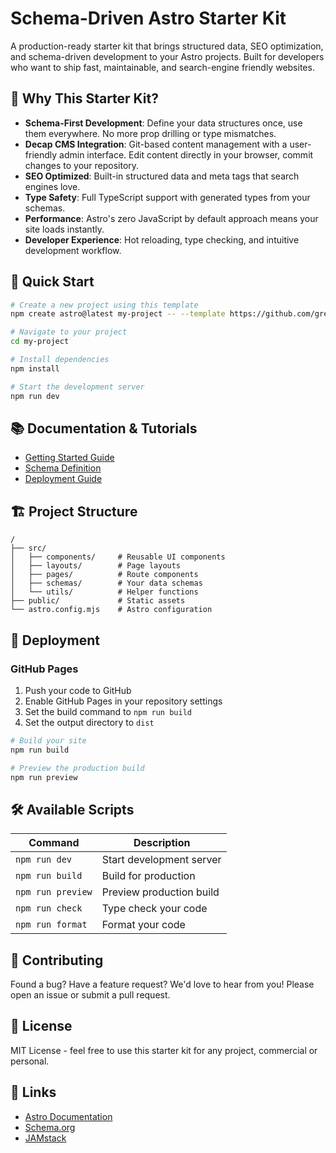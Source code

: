 # Schema-Driven Astro Starter Kit

A production-ready starter kit that brings structured data, SEO optimization, and schema-driven development to your Astro projects. Built for developers who want to ship fast, maintainable, and search-engine friendly websites.

## 🎯 Why This Starter Kit?

- **Schema-First Development**: Define your data structures once, use them everywhere. No more prop drilling or type mismatches.
- **Decap CMS Integration**: Git-based content management with a user-friendly admin interface. Edit content directly in your browser, commit changes to your repository.
- **SEO Optimized**: Built-in structured data and meta tags that search engines love.
- **Type Safety**: Full TypeScript support with generated types from your schemas.
- **Performance**: Astro's zero JavaScript by default approach means your site loads instantly.
- **Developer Experience**: Hot reloading, type checking, and intuitive development workflow.

## 🚀 Quick Start

```bash
# Create a new project using this template
npm create astro@latest my-project -- --template https://github.com/greynewell/schema-driven-astro-starter

# Navigate to your project
cd my-project

# Install dependencies
npm install

# Start the development server
npm run dev
```

## 📚 Documentation & Tutorials

- [Getting Started Guide](https://your-docs-url.com/getting-started)
- [Schema Definition](https://schema.org/WebSite)
- [Deployment Guide](https://github.com/withastro/action)

## 🏗️ Project Structure

```text
/
├── src/
│   ├── components/     # Reusable UI components
│   ├── layouts/        # Page layouts
│   ├── pages/          # Route components
│   ├── schemas/        # Your data schemas
│   └── utils/          # Helper functions
├── public/             # Static assets
└── astro.config.mjs    # Astro configuration
```

## 🚢 Deployment

### GitHub Pages

1. Push your code to GitHub
2. Enable GitHub Pages in your repository settings
3. Set the build command to `npm run build`
4. Set the output directory to `dist`

```bash
# Build your site
npm run build

# Preview the production build
npm run preview
```

## 🛠️ Available Scripts

| Command | Description |
|---------|-------------|
| `npm run dev` | Start development server |
| `npm run build` | Build for production |
| `npm run preview` | Preview production build |
| `npm run check` | Type check your code |
| `npm run format` | Format your code |

## 🤝 Contributing

Found a bug? Have a feature request? We'd love to hear from you! Please open an issue or submit a pull request.

## 📄 License

MIT License - feel free to use this starter kit for any project, commercial or personal.

## 🔗 Links

- [Astro Documentation](https://docs.astro.build)
- [Schema.org](https://schema.org)
- [JAMstack](https://jamstack.org)
